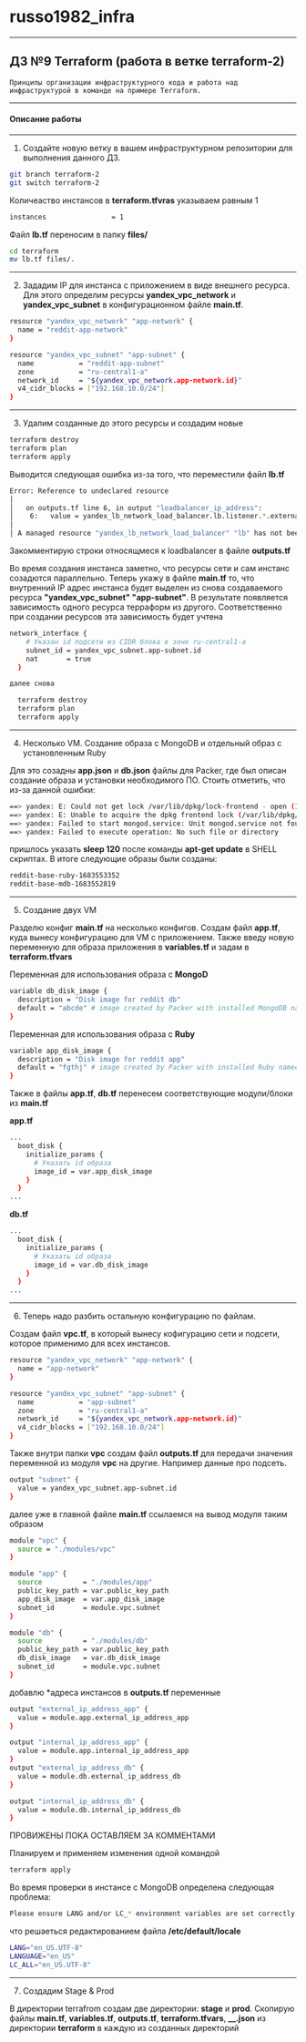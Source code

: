 # russo1982_infra
---
## ДЗ №9 Terraform (работа в ветке terraform-2)
```
Принципы организации инфраструктурного кода и работа над инфраструктурой в команде на примере Terraform.
```
---

#### Описание работы
---
1. Создайте новую ветку в вашем инфраструктурном репозитории для выполнения данного ДЗ.
```bash
git branch terraform-2
git switch terraform-2
```
Количеаство инстансов в **terraform.tfvras** указываем равным 1
```bash
instances                = 1
```
Файл **lb.tf** переносим в папку **files/**
```bash
cd terraform  
mv lb.tf files/.
```
---
2. Зададим IP для инстанса с приложением в виде внешнего ресурса. Для этого определим ресурсы **yandex_vpc_network** и **yandex_vpc_subnet** в конфигурационном файле **main.tf**.
```bash
resource "yandex_vpc_network" "app-network" {
  name = "reddit-app-network"
}

resource "yandex_vpc_subnet" "app-subnet" {
  name           = "reddit-app-subnet"
  zone           = "ru-central1-a"
  network_id     = "${yandex_vpc_network.app-network.id}"
  v4_cidr_blocks = ["192.168.10.0/24"]
}
```
---
3. Удалим созданные до этого ресурсы и создадим новые
```bash
terraform destroy
terraform plan
terraform apply
```
Выводится следующая ошибка из-за того, что переместили файл **lb.tf**
```bash
Error: Reference to undeclared resource
│ 
│   on outputs.tf line 6, in output "loadbalancer_ip_address":
│    6:   value = yandex_lb_network_load_balancer.lb.listener.*.external_address_spec[0].*.address
│ 
│ A managed resource "yandex_lb_network_load_balancer" "lb" has not been declared in the root module.
```
Закомментирую строки относящмеся к loadbalancer в файле **outputs.tf**

Во время создания инстанса заметно, что ресурсы сети и сам инстанс созадются параллельно.
Теперь укажу в файле **main.tf** то, что внутренний IP адрес инстанса будет выделен из снова создаваемого ресурса **"yandex_vpc_subnet" "app-subnet"**. В результате появляется зависимость одного ресурса терраформ из другого. Соответственно при создании ресурсов эта зависимость будет учтена
```bash
network_interface {
    # Указан id подсети из CIDR блока в зоне ru-central1-a
    subnet_id = yandex_vpc_subnet.app-subnet.id
    nat       = true
  }

далее снова

  terraform destroy
  terraform plan
  terraform apply
```
---
4. Несколько VM. Создание образа с MongoDB и отдельный образ с установленным Ruby

Для это созадны **app.json** и **db.json** файлы для Packer, где был описан создание образа и установки необходимого ПО.
Стоить отметить, что из-за данной ошибки:
```bash
==> yandex: E: Could not get lock /var/lib/dpkg/lock-frontend - open (11: Resource temporarily unavailable)
==> yandex: E: Unable to acquire the dpkg frontend lock (/var/lib/dpkg/lock-frontend), is another process using it?
==> yandex: Failed to start mongod.service: Unit mongod.service not found.
==> yandex: Failed to execute operation: No such file or directory
```
пришлось указать **sleep 120** после команды **apt-get update** в SHELL скриптах.
В итоге следующие образы были созданы:
```bash
reddit-base-ruby-1683553352
reddit-base-mdb-1683552819
```
---
5. Создание двух VM

Разделю конфиг **main.tf** на несколько конфигов. Создам файл **app.tf**, куда вынесу конфигурацию для VM с приложением. Также введу новую переменную для образа приложения в **variables.tf** и задам в **terraform.tfvars**

Переменная для использования образа с **MongoD**
```bash
variable db_disk_image {
  description = "Disk image for reddit db"
  default = "abcde" # image created by Packer with installed MongoDB named "reddit-base-mdb"
}
```
Переменная для использования образа с **Ruby**
```bash
variable app_disk_image {
  description = "Disk image for reddit app"
  default = "fgthj" # image created by Packer with installed Ruby named reddit-base-ruby"
}
```
Также в файлы **app.tf**, **db.tf** перенесем соответствующие модули/блоки из **main.tf**

**app.tf**
```bash
...
  boot_disk {
    initialize_params {
      # Указать id образа
      image_id = var.app_disk_image
    }
  }
...
```

**db.tf**
```bash
...
  boot_disk {
    initialize_params {
      # Указать id образа
      image_id = var.db_disk_image
    }
  }
...
```
---
6. Теперь надо разбить остальную конфигурацию по файлам.

Создам файл **vpc.tf**, в который вынесу кофигурацию сети и подсети, которое применимо для всех инстансов.
```bash
resource "yandex_vpc_network" "app-network" {
  name = "app-network"
}

resource "yandex_vpc_subnet" "app-subnet" {
  name           = "app-subnet"
  zone           = "ru-central1-a"
  network_id     = "${yandex_vpc_network.app-network.id}"
  v4_cidr_blocks = ["192.168.10.0/24"]
}
```
Также внутри папки **vpc** создам файл **outputs.tf** для передачи значения переменной из модуля **vpc** на другие. Например данные про подсеть.
```bash
output "subnet" {
  value = yandex_vpc_subnet.app-subnet.id
}
```
далее уже в главной файле **main.tf** ссылаемся на вывод модуля таким образом
```bash
module "vpc" {
  source = "./modules/vpc"
}

module "app" {
  source          = "./modules/app"
  public_key_path = var.public_key_path
  app_disk_image  = var.app_disk_image
  subnet_id       = module.vpc.subnet
}

module "db" {
  source          = "./modules/db"
  public_key_path = var.public_key_path
  db_disk_image   = var.db_disk_image
  subnet_id       = module.vpc.subnet
}
```

добавлю *адреса инстансов в **outputs.tf** переменные
```bash
output "external_ip_address_app" {
  value = module.app.external_ip_address_app
}

output "internal_ip_address_app" {
  value = module.app.internal_ip_address_app
}
output "external_ip_address_db" {
  value = module.db.external_ip_address_db
}

output "internal_ip_address_db" {
  value = module.db.internal_ip_address_db
}
```


ПРОВИЖЕНЫ ПОКА ОСТАВЛЯЕМ ЗА КОММЕНТАМИ

Планируем и применяем изменения одной командой
```bash
terraform apply
```
Во время проверки в инстансе с MongoDB определена следующая проблема:
```bash
Please ensure LANG and/or LC_* environment variables are set correctly
```
что решаеться редактированием файла **/etc/default/locale**
```bash
LANG="en_US.UTF-8"
LANGUAGE="en_US"
LC_ALL="en_US.UTF-8"
```
---

7. Создадим Stage & Prod

В директории terrafrom создам две директории: **stage** и **prod**. Скопирую файлы **main.tf**, **variables.tf**, **outputs.tf**, **terraform.tfvars**, **__.json** из директории **terraform** в каждую из созданных директорий

